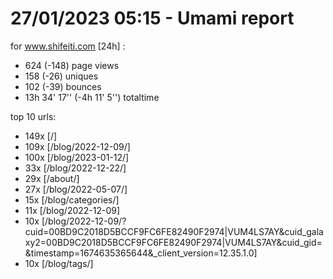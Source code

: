 # 27/01/2023 05:15 - Umami report
for www.shifeiti.com [24h] :

 - 624 (-148) page views
 - 158 (-26) uniques
 - 102 (-39) bounces
 - 13h 34' 17'' (-4h 11' 5'') totaltime


top 10 urls:
 - 149x [/]
 - 109x [/blog/2022-12-09/]
 - 100x [/blog/2023-01-12/]
 - 33x [/blog/2022-12-22/]
 - 29x [/about/]
 - 27x [/blog/2022-05-07/]
 - 15x [/blog/categories/]
 - 11x [/blog/2022-12-09]
 - 10x [/blog/2022-12-09/?cuid=00BD9C2018D5BCCF9FC6FE82490F2974|VUM4LS7AY&cuid_galaxy2=00BD9C2018D5BCCF9FC6FE82490F2974|VUM4LS7AY&cuid_gid=&timestamp=1674635365644&_client_version=12.35.1.0]
 - 10x [/blog/tags/]


